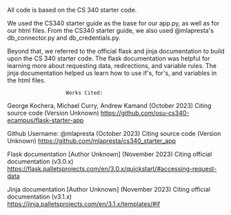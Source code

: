 All code is based on the CS 340 starter code.

We used the CS340 starter guide as the base for our app.py, as well as for our html files. From the CS340 starter guide, we also used @mlapresta's db_connector.py and db_credentials.py. 

Beyond that, we referred to the official flask and jinja documentation to build upon the CS 340 starter code. The flask documentation was helpful for learning more about requesting data, redirections, and variable rules. The jinja documentation helped us learn how to use if's, for's, and variables in the html files. 

                       Works Cited: 
George Kochera, Michael Curry, Andrew Kamand (October 2023) Citing source code (Version Unknown) https://github.com/osu-cs340-ecampus/flask-starter-app 

Github Username: @mlapresta (October 2023) Citing source code (Version Unknown) https://github.com/mlapresta/cs340_starter_app

Flask documentation [Author Unknown] (November 2023) Citing official documentation (v3.0.x)
https://flask.palletsprojects.com/en/3.0.x/quickstart/#accessing-request-data

Jinja documentation [Author Unknown] (November 2023) Citing official documentation (v3.1.x)
https://jinja.palletsprojects.com/en/3.1.x/templates/#if